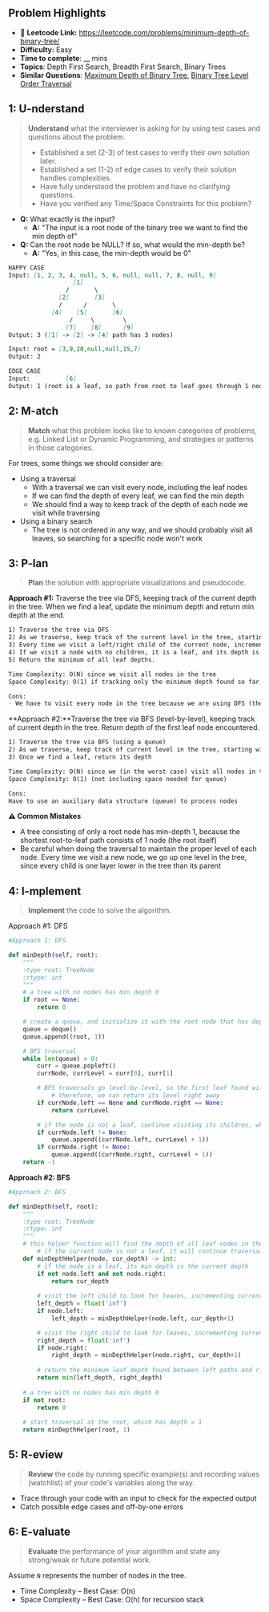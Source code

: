 ## Problem Highlights

* 🔗 **Leetcode Link:** <https://leetcode.com/problems/minimum-depth-of-binary-tree/>
* **Difficulty:** Easy
* **Time to complete**: __ mins
* **Topics**: Depth First Search, Breadth First Search, Binary Trees
* **Similar Questions**: [Maximum Depth of Binary Tree](https://leetcode.com/problems/maximum-depth-of-binary-tree/), [Binary Tree Level Order Traversal](https://leetcode.com/problems/binary-tree-level-order-traversal/)
    
## 1: U-nderstand
 
> **Understand** what the interviewer is asking for by using test cases and questions about the problem.
> 
> - Established a set (2-3) of test cases to verify their own solution later.
> - Established a set (1-2) of edge cases to verify their solution handles complexities.
> - Have fully understood the problem and have no clarifying questions.
> - Have you verified any Time/Space Constraints for this problem?

* **Q:** What exactly is the input?
  * **A:** "The input is a root node of the binary tree we want to find the min depth of"
* **Q:** Can the root node be NULL? If so, what would the min-depth be?
  * **A:** "Yes, in this case, the min-depth would be 0" 
   
```markdown
HAPPY CASE
Input: [1, 2, 3, 4, null, 5, 6, null, null, 7, 8, null, 9]
                  [1]
                /       \
              [2]       [3]
              /      /       \
            [4]    [5]       [6]
                 /     \        \
                [7]    [8]      [9]   
Output: 3 ([1] -> [2] -> [4] path has 3 nodes)

Input: root = [3,9,20,null,null,15,7]
Output: 2

EDGE CASE
Input:          [6]
Output: 1 (root is a leaf, so path from root to leaf goes through 1 node)
```   
    
## 2: M-atch

<!-- See https://docs.google.com/document/d/1hYT1hoOJ6pFIt8A5q-PIZmYP7pB4WqlzyUJgFx9x2mY/edit#heading=h.ya2de4n4zsds for list of algorithms based on question type-->

> **Match** what this problem looks like to known categories of problems, e.g. Linked List or Dynamic Programming, and strategies or patterns in those categories.

For trees, some things we should consider are:
- Using a traversal
  - With a traversal we can visit every node, including the leaf nodes
  - If we can find the depth of every leaf, we can find the min depth
  - We should find a way to keep track of the depth of each node we visit while traversing
- Using a binary search
  - The tree is not ordered in any way, and we should probably visit all leaves, so searching for a specific node won't work


## 3: P-lan

> **Plan** the solution with appropriate visualizations and pseudocode.

**Approach #1:** Traverse the tree via DFS, keeping track of the current depth in the tree. When we find a leaf, update the minimum depth and return min depth at the end.

```markdown
1) Traverse the tree via DFS
2) As we traverse, keep track of the current level in the tree, starting with level 0 for the root node
3) Every time we visit a left/right child of the current node, increment the level by 1
4) If we visit a node with no children, it is a leaf, and its depth is its level + 1. Track the depths of discovered leaves.
5) Return the minimum of all leaf depths.

Time Complexity: O(N) since we visit all nodes in the tree
Space Complexity: O(1) if tracking only the minimum depth found so far, O(N) if we store all depths

Cons:
- We have to visit every node in the tree because we are using DFS (the min-depth root-to-leaf path might be the last one we traverse)
```

**Approach #2:**Traverse the tree via BFS (level-by-level), keeping track of current depth in the tree. Return depth of the first leaf node encountered.

```markdown
1) Traverse the tree via BFS (using a queue)
2) As we traverse, keep track of current level in the tree, starting with level 0 for the root node
3) Once we find a leaf, return its depth

Time Complexity: O(N) since we (in the worst case) visit all nodes in the tree
Space Complexity: O(1) (not including space needed for queue)

Cons:
Have to use an auxiliary data structure (queue) to process nodes
```

**⚠️ Common Mistakes**

* A tree consisting of only a root node has min-depth 1, because the shortest root-to-leaf path consists of 1 node (the root itself)
* Be careful when doing the traversal to maintain the proper level of each node. Every time we visit a new node, we go up one level in the tree, since every child is one layer lower in the tree than its parent

## 4: I-mplement

> **Implement** the code to solve the algorithm.

Approach #1: DFS

```python
#Approach 1: DFS

def minDepth(self, root):
    """
    :type root: TreeNode
    :rtype: int
    """
    # a tree with no nodes has min depth 0
    if root == None:
        return 0

    # create a queue, and initialize it with the root node that has depth 1
    queue = deque()
    queue.append((root, 1))

    # BFS traversal
    while len(queue) > 0:
        curr = queue.popleft()
        currNode, currLevel = curr[0], curr[1]

        # BFS traversals go level-by-level, so the first leaf found will be at the highest level of any leaf, and thus will have the min depth of any leaves
            # therefore, we can return its level right away
        if currNode.left == None and currNode.right == None:
            return currLevel

        # if the node is not a leaf, continue visiting its children, which are at level = currLevel + 1
        if currNode.left != None:
            queue.append((currNode.left, currLevel + 1))
        if currNode.right != None:
            queue.append((currNode.right, currLevel + 1))
    return -1
```

**Approach #2: BFS**

```python
#Approach 2: BFS

def minDepth(self, root):
    """
    :type root: TreeNode
    :rtype: int
    """
    # this helper function will find the depth of all leaf nodes in the tree
        # if the current node is not a leaf, it will continue traversal, incrementing the current depth we are at
    def minDepthHelper(node, cur_depth) -> int:
        # if the node is a leaf, its min depth is the current depth
        if not node.left and not node.right:
            return cur_depth
        
        # visit the left child to look for leaves, incrementing current depth by 1
        left_depth = float('inf')
        if node.left:
            left_depth = minDepthHelper(node.left, cur_depth+1)

        # visit the right child to look for leaves, incrementing current depth by 1 
        right_depth = float('inf')
        if node.right:
            right_depth = minDepthHelper(node.right, cur_depth+1)
        
        # return the minimum leaf depth found between left paths and right paths
        return min(left_depth, right_depth)
    
    # a tree with no nodes has min depth 0
    if not root:
        return 0
    
    # start traversal at the root, which has depth = 1
    return minDepthHelper(root, 1)
```
    
## 5: R-eview

> **Review** the code by running specific example(s) and recording values (watchlist) of your code's variables along the way.

- Trace through your code with an input to check for the expected output
- Catch possible edge cases and off-by-one errors

## 6: E-valuate

> **Evaluate** the performance of your algorithm and state any strong/weak or future potential work.

Assume `N` represents the number of nodes in the tree.

* Time Complexity – Best Case: O(n)
* Space Complexity – Best Case: O(h) for recursion stack